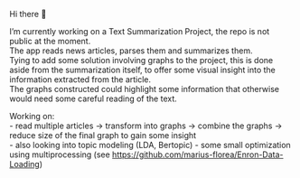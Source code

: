 Hi there 👋

<!--
**marius-florea/marius-florea** is a ✨ _special_ ✨ repository because its `README.md` (this file) appears on your GitHub profile.

Here are some ideas to get you started:

- 🔭 I’m currently working on ...
- 🌱 I’m currently learning ...
- 👯 I’m looking to collaborate on ...
- 🤔 I’m looking for help with ...
- 💬 Ask me about ...
- 📫 How to reach me: ...
- 😄 Pronouns: ...
- ⚡ Fun fact: ...
-->

I’m currently working on a Text Summarization Project, the repo is not public at the moment.<br/>
The app reads news articles, parses them and summarizes them.<br/>
Tying to add some solution involving graphs to the project, this is done aside from the summarization itself, 
to offer some visual insight into the information extracted from the article.<br/> 
The graphs constructed could highlight some information that otherwise would need some careful reading of the text.<br/>

Working on: 	<br/>
            - read multiple articles -> transform into graphs -> combine the graphs -> reduce size of the final graph to gain some insight <br/>
            - also looking into topic modeling (LDA, Bertopic) 
            - some small optimization using multiprocessing (see https://github.com/marius-florea/Enron-Data-Loading)
